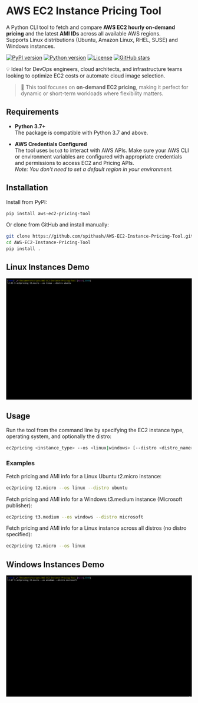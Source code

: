 # AWS EC2 Instance Pricing Tool

A Python CLI tool to fetch and compare **AWS EC2 hourly on-demand pricing** and the latest **AMI IDs** across all available AWS regions.  
Supports Linux distributions (Ubuntu, Amazon Linux, RHEL, SUSE) and Windows instances.

[![PyPI version](https://img.shields.io/pypi/v/aws-ec2-pricing-tool)](https://pypi.org/project/aws-ec2-pricing-tool/)
[![Python version](https://img.shields.io/pypi/pyversions/aws-ec2-pricing-tool)](https://pypi.org/project/aws-ec2-pricing-tool/)
[![License](https://img.shields.io/pypi/l/aws-ec2-pricing-tool)](https://github.com/spithash/AWS-EC2-Instance-Pricing-Tool/blob/main/LICENSE)
[![GitHub stars](https://img.shields.io/github/stars/spithash/AWS-EC2-Instance-Pricing-Tool?style=social)](https://github.com/spithash/AWS-EC2-Instance-Pricing-Tool/stargazers)


💡 Ideal for DevOps engineers, cloud architects, and infrastructure teams looking to optimize EC2 costs or automate cloud image selection.

> 🔖 This tool focuses on **on-demand EC2 pricing**, making it perfect for dynamic or short-term workloads where flexibility matters.

## Requirements

- **Python 3.7+**  
  The package is compatible with Python 3.7 and above.

- **AWS Credentials Configured**  
  The tool uses `boto3` to interact with AWS APIs. Make sure your AWS CLI or environment variables are configured with appropriate credentials and permissions to access EC2 and Pricing APIs.  
  _Note: You don't need to set a default region in your environment._

## Installation

Install from PyPI:

```bash
pip install aws-ec2-pricing-tool
```

Or clone from GitHub and install manually:

```bash
git clone https://github.com/spithash/AWS-EC2-Instance-Pricing-Tool.git
cd AWS-EC2-Instance-Pricing-Tool
pip install .
```
## Linux Instances Demo

![EC2 Pricing Linux](https://raw.githubusercontent.com/spithash/trunk/refs/heads/master/ec2pricing/ec2pricing-linux.gif)

## Usage

Run the tool from the command line by specifying the EC2 instance type, operating system, and optionally the distro:

```bash
ec2pricing <instance_type> --os <linux|windows> [--distro <distro_name>]
```

### Examples

Fetch pricing and AMI info for a Linux Ubuntu t2.micro instance:

```bash
ec2pricing t2.micro --os linux --distro ubuntu
```

Fetch pricing and AMI info for a Windows t3.medium instance (Microsoft publisher):

```bash
ec2pricing t3.medium --os windows --distro microsoft
```

Fetch pricing and AMI info for a Linux instance across all distros (no distro specified):

```bash
ec2pricing t2.micro --os linux
```
## Windows Instances Demo

![EC2 Pricing Windows](https://raw.githubusercontent.com/spithash/trunk/refs/heads/master/ec2pricing/ec2pricing-windows.gif)

